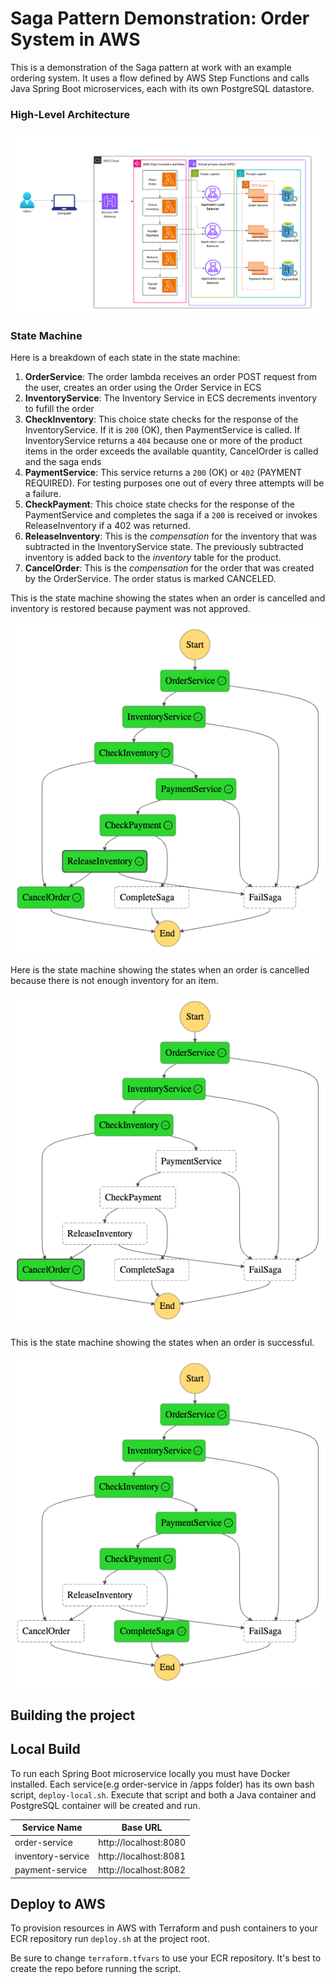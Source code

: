 # Saga Pattern Demonstration: Order System in AWS

This is a demonstration of the Saga pattern at work with an example ordering system.  It uses a flow defined by AWS Step Functions and calls Java Spring Boot microservices, each with its own PostgreSQL datastore. 


### High-Level Architecture ###

![Architecture Diagram](images/ordersystem.png)




### State Machine ###

Here is a breakdown of each state in the state machine:

1) **OrderService**: The order lambda receives an order POST request from the user, creates an order using the Order Service in ECS 
2) **InventoryService**: The Inventory Service in ECS decrements inventory to fufill the order 
3) **CheckInventory**: This choice state checks for the response of the InventoryService. If it is `200` (OK), then PaymentService is called.  If InventoryService returns a `404` because one or more of the product items in the order exceeds the available quantity, CancelOrder is called and the saga ends 
4) **PaymentService**: This service returns a `200` (OK) or `402` (PAYMENT REQUIRED). For testing purposes one out of every three attempts will be a failure.  
5) **CheckPayment**: This choice state checks for the response of the PaymentService and completes the saga if a `200` is received or invokes ReleaseInventory if a 402 was returned. 
6) **ReleaseInventory**: This is the _compensation_ for the inventory that was subtracted in the InventoryService state.  The previously subtracted inventory is added back to the _inventory_ table for the product.
7) **CancelOrder**: This is the _compensation_ for the order that was created by the OrderService.  The order status is marked CANCELED. 


This is the state machine showing the states when an order is cancelled and inventory is restored because payment was not approved.

![State Machine](images/stepfunctions_graph.png)


Here is the state machine showing the states when an order is cancelled because there is not enough inventory for an item.

![State Machine](images/stepfunctions-no-inventory.png)


This is the state machine showing the states when an order is successful.

![State Machine](images/step-functions-complete-payment.png)


## Building the project ## 

## Local Build ## 

To run each Spring Boot microservice locally you must have Docker installed.  Each service(e.g order-service in /apps folder) has its own bash script, `deploy-local.sh`.  Execute that script and both a Java container and PostgreSQL container will be created and run.


| Service Name | Base URL | 
|----------|----------|
| order-service | http://localhost:8080 |
| inventory-service | http://localhost:8081 |
| payment-service | http://localhost:8082 |



## Deploy to AWS ##

To provision resources in AWS with Terraform and push containers to your ECR repository run `deploy.sh` at the project root.  

Be sure to change `terraform.tfvars` to use your ECR repository. It's best to create the repo before running the script. 

